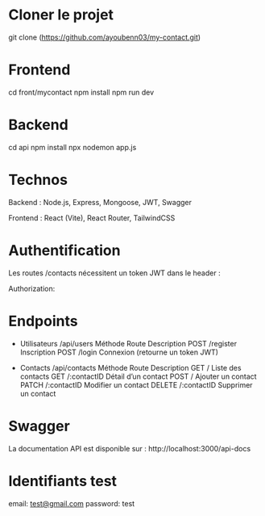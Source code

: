 # Cloner le projet

git clone (https://github.com/ayoubenn03/my-contact.git)

# Frontend

cd front/mycontact
npm install
npm run dev

# Backend

cd api
npm install
npx nodemon app.js

# Technos

Backend : Node.js, Express, Mongoose, JWT, Swagger

Frontend : React (Vite), React Router, TailwindCSS

# Authentification

Les routes /contacts nécessitent un token JWT dans le header :

Authorization: <token>

# Endpoints

- Utilisateurs /api/users
  Méthode Route Description
  POST /register Inscription
  POST /login Connexion (retourne un token JWT)

- Contacts /api/contacts
  Méthode Route Description
  GET / Liste des contacts
  GET /:contactID Détail d’un contact
  POST / Ajouter un contact
  PATCH /:contactID Modifier un contact
  DELETE /:contactID Supprimer un contact

# Swagger

La documentation API est disponible sur :
http://localhost:3000/api-docs

# Identifiants test

email: test@gmail.com
password: test
